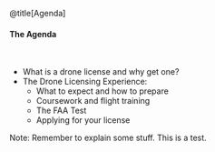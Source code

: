 <div class="slide-bg-style-left"></div><div class="slide-bg-style-right"></div>

@title[Agenda]

#### <span class="orange">The Agenda</span>

<br>

<ul>
  <li class="fragment no-bullet">What is a drone license and why get one?</li>
  <li class="fragment">The Drone Licensing Experience:
    <ul>
      <li class="fragment no-bullet">What to expect and how to prepare</li>
      <li class="fragment no-bullet">Coursework and flight training</li>
      <li class="fragment no-bullet">The FAA Test</li>
      <li class="fragment no-bullet">Applying for your license</li>
    </ul>
  </li>
</ul>

Note:
Remember to explain some stuff. This is a test.
